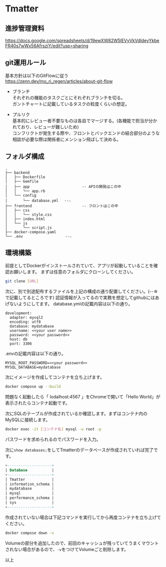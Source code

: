 # Tmatter

## 進捗管理資料
https://docs.google.com/spreadsheets/d/19ewXW82W5lEVyVkVdIdeyYkbeFR40s7wWx56AfrsziY/edit?usp=sharing

## git運用ルール
基本方針は以下のGitFlowに従う<br>
https://zenn.dev/mo_ri_regen/articles/about-git-flow

- ブランチ <br>
それぞれの機能のタスクごとにそれぞれブランチを切る。 <br>
ガントチャートに記載しているタスクの粒度くらいの想定。

- プルリク <br>
基本的にレビュー者不要なものは各自でマージする。(各機能で担当が分かれており、レビューが難しいため) <br>
コンフリクトが発生する際や、フロントとバックエンドの結合部分のような相談が必要な際は関係者にメンション飛ばして決める。

## フォルダ構成
```
.
├── backend
│   ├── Dockerfile
│   ├── Gemfile
│   ├── app　　　　                 -- APIの開発はこの中
│   │   └── app.rb
│   └── config
│       └── database.yml　 --☆
├── frontend　　　　                -- フロントはこの中
│   ├── css
│   │   └── style.css
│   ├── index.html
│   └── js
│       └── script.js
├── docker-compose.yaml
└── .env                   --☆
```

## 環境構築
前提としてDockerがインストールされていて、アプリが起動していることを確認お願いします。
まずは任意のフォルダにクローンしてください。
```bash
git clone [URL]
```
次に、別で別途配布するファイルを上記の構成の通り配置してください。(--☆で記載してるところです)
認証情報が入ってるので実務を想定してgithubにはあげないようにしてます。
database.ymlの記載内容は以下の通り。
```
development:
  adapter: mysql2
  encoding: utf8
  database: mydatabase
  username: <<your user name>>
  password: <<your password>>
  host: db
  port: 3306
```

.envの記載内容は以下の通り。
```
MYSQL_ROOT_PASSWORD=<<your password>>
MYSQL_DATABASE=mydatabase
```


次にイメージを作成してコンテナを立ち上げます。
```bash
docker compose up --build
```
問題なく起動したら「 lodalhost:4567 」をChromeで開いて「Hello World」が表示されたらコンテナ起動です。

次にSQLのテーブルが作成されているか確認します。まずはコンテナ内のMySQLに接続します。
```bash
docker exec -it [コンテナ名] mysql -u root -p
```
パスワードを求められるのでパスワードを入力。

次に```show databases;```をしてTmatterのデータベースが作成されていれば完了です。
```sql
+--------------------+
| Database           |
+--------------------+
| Tmatter            |
| information_schema |
| mydatabase         |
| mysql              |
| performance_schema |
| sys                |
+--------------------+
```

作成されていない場合は下記コマンドを実行してから再度コンテナを立ち上げてください。
```bash
docker compose down -v
```

Volumeの部分を追加したので、前回のキャッシュが残っていてうまくマウントされない場合があるので、```-v```をつけてVolumeごと削除します。

以上
